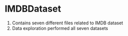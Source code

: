 # IMDBDataset

1. Contains seven different files related to IMDB dataset
2. Data exploration performed all seven datasets
